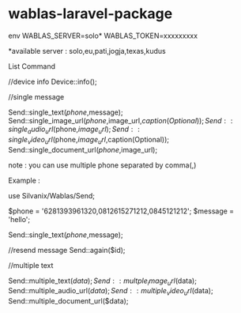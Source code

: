 # wablas-laravel-package


env
WABLAS_SERVER=solo*
WABLAS_TOKEN=xxxxxxxxx

*available server : solo,eu,pati,jogja,texas,kudus

List Command

//device info
Device::info();

//single message

Send::single_text($phone,$message);
Send::single_image_url($phone,$image_url,$caption(Optional));
Send::single_audio_url($phone,$image_url);
Send::single_video_url($phone,$image_url,$caption(Optional));
Send::single_document_url($phone,$image_url);

note : you can use multiple phone separated by comma(,)

Example :

use Silvanix/Wablas/Send;

$phone = '6281393961320,0812615271212,0845121212';
$message = 'hello';

Send::single_text($phone,$message);

//resend message
Send::again($id);


//multiple text

Send::multiple_text($data);
Send::multple_image_url($data);
Send::multiple_audio_url($data);
Send::multiple_video_url($data);
Send::multiple_document_url($data);

